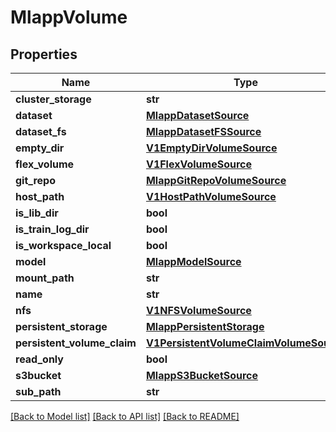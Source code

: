 # MlappVolume

## Properties
Name | Type | Description | Notes
------------ | ------------- | ------------- | -------------
**cluster_storage** | **str** |  | [optional] 
**dataset** | [**MlappDatasetSource**](MlappDatasetSource.md) |  | [optional] 
**dataset_fs** | [**MlappDatasetFSSource**](MlappDatasetFSSource.md) |  | [optional] 
**empty_dir** | [**V1EmptyDirVolumeSource**](V1EmptyDirVolumeSource.md) |  | [optional] 
**flex_volume** | [**V1FlexVolumeSource**](V1FlexVolumeSource.md) |  | [optional] 
**git_repo** | [**MlappGitRepoVolumeSource**](MlappGitRepoVolumeSource.md) |  | [optional] 
**host_path** | [**V1HostPathVolumeSource**](V1HostPathVolumeSource.md) |  | [optional] 
**is_lib_dir** | **bool** |  | [optional] 
**is_train_log_dir** | **bool** |  | [optional] 
**is_workspace_local** | **bool** |  | [optional] 
**model** | [**MlappModelSource**](MlappModelSource.md) |  | [optional] 
**mount_path** | **str** |  | [optional] 
**name** | **str** |  | 
**nfs** | [**V1NFSVolumeSource**](V1NFSVolumeSource.md) |  | [optional] 
**persistent_storage** | [**MlappPersistentStorage**](MlappPersistentStorage.md) |  | [optional] 
**persistent_volume_claim** | [**V1PersistentVolumeClaimVolumeSource**](V1PersistentVolumeClaimVolumeSource.md) |  | [optional] 
**read_only** | **bool** |  | [optional] 
**s3bucket** | [**MlappS3BucketSource**](MlappS3BucketSource.md) |  | [optional] 
**sub_path** | **str** |  | [optional] 

[[Back to Model list]](../README.md#documentation-for-models) [[Back to API list]](../README.md#documentation-for-api-endpoints) [[Back to README]](../README.md)


